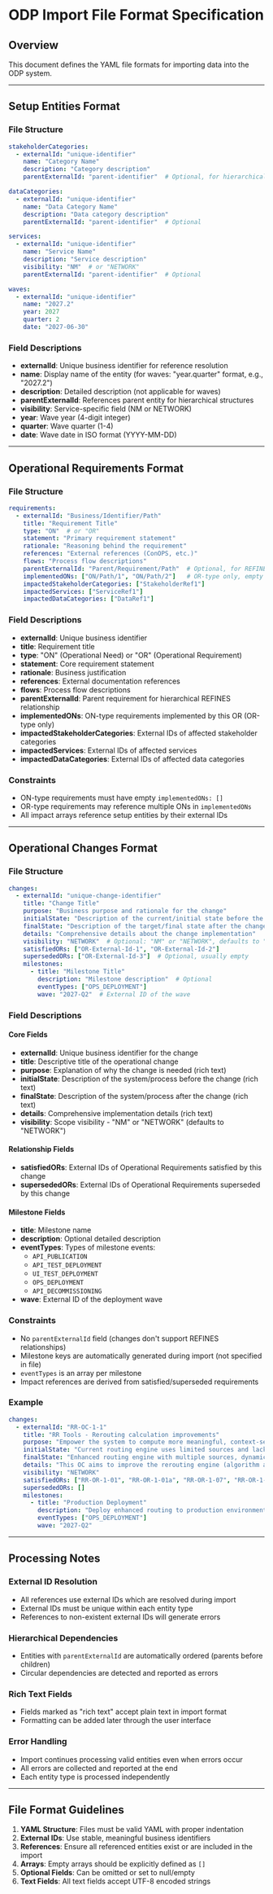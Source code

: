 # ODP Import File Format Specification

## Overview
This document defines the YAML file formats for importing data into the ODP system.

---

## Setup Entities Format

### File Structure
```yaml
stakeholderCategories:
  - externalId: "unique-identifier"
    name: "Category Name"
    description: "Category description"
    parentExternalId: "parent-identifier"  # Optional, for hierarchical relationships

dataCategories:
  - externalId: "unique-identifier"
    name: "Data Category Name"
    description: "Data category description"
    parentExternalId: "parent-identifier"  # Optional

services:
  - externalId: "unique-identifier"
    name: "Service Name"
    description: "Service description"
    visibility: "NM"  # or "NETWORK"
    parentExternalId: "parent-identifier"  # Optional

waves:
  - externalId: "unique-identifier"
    name: "2027.2"
    year: 2027
    quarter: 2
    date: "2027-06-30"
```

### Field Descriptions
- **externalId**: Unique business identifier for reference resolution
- **name**: Display name of the entity (for waves: "year.quarter" format, e.g., "2027.2")
- **description**: Detailed description (not applicable for waves)
- **parentExternalId**: References parent entity for hierarchical structures
- **visibility**: Service-specific field (NM or NETWORK)
- **year**: Wave year (4-digit integer)
- **quarter**: Wave quarter (1-4)
- **date**: Wave date in ISO format (YYYY-MM-DD)

---

## Operational Requirements Format

### File Structure
```yaml
requirements:
  - externalId: "Business/Identifier/Path"
    title: "Requirement Title"
    type: "ON"  # or "OR"
    statement: "Primary requirement statement"
    rationale: "Reasoning behind the requirement"
    references: "External references (ConOPS, etc.)"
    flows: "Process flow descriptions"
    parentExternalId: "Parent/Requirement/Path"  # Optional, for REFINES hierarchy
    implementedONs: ["ON/Path/1", "ON/Path/2"]   # OR-type only, empty for ON-type
    impactedStakeholderCategories: ["StakeholderRef1"]
    impactedServices: ["ServiceRef1"]
    impactedDataCategories: ["DataRef1"]
```

### Field Descriptions
- **externalId**: Unique business identifier
- **title**: Requirement title
- **type**: "ON" (Operational Need) or "OR" (Operational Requirement)
- **statement**: Core requirement statement
- **rationale**: Business justification
- **references**: External documentation references
- **flows**: Process flow descriptions
- **parentExternalId**: Parent requirement for hierarchical REFINES relationship
- **implementedONs**: ON-type requirements implemented by this OR (OR-type only)
- **impactedStakeholderCategories**: External IDs of affected stakeholder categories
- **impactedServices**: External IDs of affected services
- **impactedDataCategories**: External IDs of affected data categories

### Constraints
- ON-type requirements must have empty `implementedONs: []`
- OR-type requirements may reference multiple ONs in `implementedONs`
- All impact arrays reference setup entities by their external IDs

---

## Operational Changes Format

### File Structure
```yaml
changes:
  - externalId: "unique-change-identifier"
    title: "Change Title"
    purpose: "Business purpose and rationale for the change"
    initialState: "Description of the current/initial state before the change"
    finalState: "Description of the target/final state after the change"
    details: "Comprehensive details about the change implementation"
    visibility: "NETWORK"  # Optional: "NM" or "NETWORK", defaults to "NETWORK"
    satisfiedORs: ["OR-External-Id-1", "OR-External-Id-2"]
    supersededORs: ["OR-External-Id-3"]  # Optional, usually empty
    milestones:
      - title: "Milestone Title"
        description: "Milestone description"  # Optional
        eventTypes: ["OPS_DEPLOYMENT"]
        wave: "2027-Q2"  # External ID of the wave
```

### Field Descriptions

#### Core Fields
- **externalId**: Unique business identifier for the change
- **title**: Descriptive title of the operational change
- **purpose**: Explanation of why the change is needed (rich text)
- **initialState**: Description of the system/process before the change (rich text)
- **finalState**: Description of the system/process after the change (rich text)
- **details**: Comprehensive implementation details (rich text)
- **visibility**: Scope visibility - "NM" or "NETWORK" (defaults to "NETWORK")

#### Relationship Fields
- **satisfiedORs**: External IDs of Operational Requirements satisfied by this change
- **supersededORs**: External IDs of Operational Requirements superseded by this change

#### Milestone Fields
- **title**: Milestone name
- **description**: Optional detailed description
- **eventTypes**: Types of milestone events:
    - `API_PUBLICATION`
    - `API_TEST_DEPLOYMENT`
    - `UI_TEST_DEPLOYMENT`
    - `OPS_DEPLOYMENT`
    - `API_DECOMMISSIONING`
- **wave**: External ID of the deployment wave

### Constraints
- No `parentExternalId` field (changes don't support REFINES relationships)
- Milestone keys are automatically generated during import (not specified in file)
- `eventTypes` is an array per milestone
- Impact references are derived from satisfied/superseded requirements

### Example
```yaml
changes:
  - externalId: "RR-OC-1-1"
    title: "RR Tools - Rerouting calculation improvements"
    purpose: "Empower the system to compute more meaningful, context-sensitive routing options"
    initialState: "Current routing engine uses limited sources and lacks dynamic recalculation"
    finalState: "Enhanced routing engine with multiple sources, dynamic updates, and context awareness"
    details: "This OC aims to improve the rerouting engine (algorithm and sources). The improvements focus on delivering RR alternatives that are not only technically valid but also operationally sound."
    visibility: "NETWORK"
    satisfiedORs: ["RR-OR-1-01", "RR-OR-1-01a", "RR-OR-1-07", "RR-OR-1-13"]
    supersededORs: []
    milestones:
      - title: "Production Deployment"
        description: "Deploy enhanced routing to production environment"
        eventTypes: ["OPS_DEPLOYMENT"]
        wave: "2027-Q2"
```

---

## Processing Notes

### External ID Resolution
- All references use external IDs which are resolved during import
- External IDs must be unique within each entity type
- References to non-existent external IDs will generate errors

### Hierarchical Dependencies
- Entities with `parentExternalId` are automatically ordered (parents before children)
- Circular dependencies are detected and reported as errors

### Rich Text Fields
- Fields marked as "rich text" accept plain text in import format
- Formatting can be added later through the user interface

### Error Handling
- Import continues processing valid entities even when errors occur
- All errors are collected and reported at the end
- Each entity type is processed independently

---

## File Format Guidelines

1. **YAML Structure**: Files must be valid YAML with proper indentation
2. **External IDs**: Use stable, meaningful business identifiers
3. **References**: Ensure all referenced entities exist or are included in the import
4. **Arrays**: Empty arrays should be explicitly defined as `[]`
5. **Optional Fields**: Can be omitted or set to null/empty
6. **Text Fields**: All text fields accept UTF-8 encoded strings